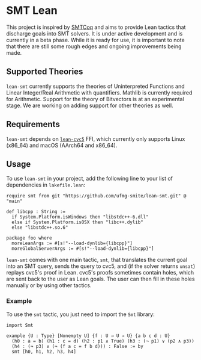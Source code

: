 # SMT Lean
This project is inspired by [SMTCoq](https://smtcoq.github.io/) and aims to
provide Lean tactics that discharge goals into SMT solvers. It is under active
development and is currently in a beta phase. While it is ready for use, it is
important to note that there are still some rough edges and ongoing improvements
being made.

## Supported Theories
`lean-smt` currently supports the theories of Uninterpreted Functions and Linear
Integer/Real Arithmetic with quantifiers. Mathlib is currently required for
Arithmetic. Support for the theory of Bitvectors is at an experimental stage. We
are working on adding support for other theories as well.

## Requirements
`lean-smt` depends on [`lean-cvc5`](https://github.com/abdoo8080/lean-cvc5) FFI,
which currently only supports Linux (x86_64) and macOS (AArch64 and x86_64).

## Usage
To use `lean-smt` in your project, add the following line to your list of
dependencies in `lakefile.lean`:
```lean
require smt from git "https://github.com/ufmg-smite/lean-smt.git" @ "main"

def libcpp : String :=
  if System.Platform.isWindows then "libstdc++-6.dll"
  else if System.Platform.isOSX then "libc++.dylib"
  else "libstdc++.so.6"

package foo where
  moreLeanArgs := #[s!"--load-dynlib={libcpp}"]
  moreGlobalServerArgs := #[s!"--load-dynlib={libcpp}"]
```
`lean-smt` comes with one main tactic, `smt`, that translates the current goal
into an SMT query, sends the query to cvc5, and (if the solver returns `unsat`)
replays cvc5's proof in Lean. cvc5's proofs sometimes contain holes, which are
sent back to the user as Lean goals. The user can then fill in these holes
manually or by using other tactics.

### Example
To use the `smt` tactic, you just need to import the `Smt` library:
```lean
import Smt

example {U : Type} [Nonempty U] {f : U → U → U} {a b c d : U}
  (h0 : a = b) (h1 : c = d) (h2 : p1 ∧ True) (h3 : (¬ p1) ∨ (p2 ∧ p3))
  (h4 : (¬ p3) ∨ (¬ (f a c = f b d))) : False := by
  smt [h0, h1, h2, h3, h4]
```
